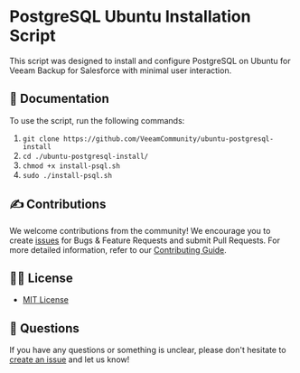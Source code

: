 # PostgreSQL Ubuntu Installation Script

This script was designed to install and configure PostgreSQL on Ubuntu for Veeam Backup for Salesforce with minimal user interaction.

## 📗 Documentation

To use the script, run the following commands:
1. `git clone https://github.com/VeeamCommunity/ubuntu-postgresql-install`
2. `cd ./ubuntu-postgresql-install/`
3. `chmod +x install-psql.sh`
4. `sudo ./install-psql.sh`

## ✍ Contributions

We welcome contributions from the community! We encourage you to create [issues](https://github.com/VeeamCommunity/ubuntu-postgresql-install/issues/new/choose) for Bugs & Feature Requests and submit Pull Requests. For more detailed information, refer to our [Contributing Guide](CONTRIBUTING.md).

## 🤝🏾 License

* [MIT License](LICENSE)

## 🤔 Questions

If you have any questions or something is unclear, please don't hesitate to [create an issue](https://github.com/VeeamCommunity/ubuntu-postgresql-install/issues/new/choose) and let us know!

